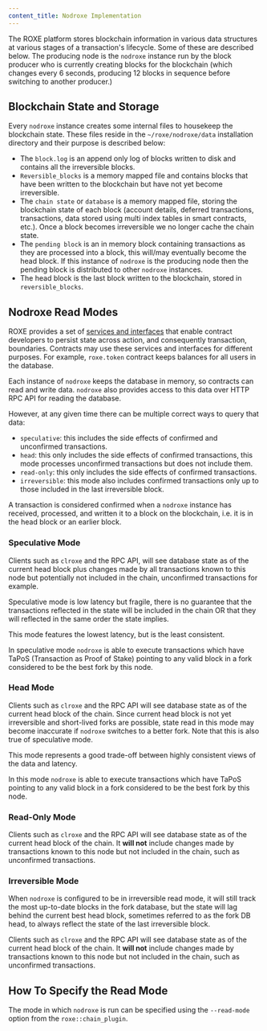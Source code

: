 ```yaml
---
content_title: Nodroxe Implementation
---
```


The ROXE platform stores blockchain information in various data structures at various stages of a transaction's lifecycle. Some of these are described below. The producing node is the `nodroxe` instance run by the block producer who is currently creating blocks for the blockchain (which changes every 6 seconds, producing 12 blocks in sequence before switching to another producer.)

## Blockchain State and Storage

Every `nodroxe` instance creates some internal files to housekeep the blockchain state. These files reside in the `~/roxe/nodroxe/data` installation directory and their purpose is described below:

* The `block.log` is an append only log of blocks written to disk and contains all the irreversible blocks.
* `Reversible_blocks` is a memory mapped file and contains blocks that have been written to the blockchain but have not yet become irreversible.
* The `chain state` or `database` is a memory mapped file, storing the blockchain state of each block (account details, deferred transactions, transactions, data stored using multi index tables in smart contracts, etc.). Once a block becomes irreversible we no longer cache the chain state.
* The `pending block` is an in memory block containing transactions as they are processed into a block, this will/may eventually become the head block. If this instance of `nodroxe` is the producing node then the pending block is distributed to other `nodroxe` instances.
* The head block is the last block written to the blockchain, stored in `reversible_blocks`.

## Nodroxe Read Modes

ROXE provides a set of [services and interfaces](https://developers.roxe.io/roxe-cpp/docs/db-api) that enable contract developers to persist state across action, and consequently transaction, boundaries. Contracts may use these services and interfaces for different purposes. For example, `roxe.token` contract keeps balances for all users in the database.

Each instance of `nodroxe` keeps the database in memory, so contracts can read and write data.   `nodroxe` also provides access to this data over HTTP RPC API for reading the database.

However, at any given time there can be multiple correct ways to query that data: 
- `speculative`: this includes the side effects of confirmed and unconfirmed transactions.
- `head`: this only includes the side effects of confirmed transactions, this mode processes unconfirmed transactions but does not include them.
- `read-only`: this only includes the side effects of confirmed transactions.
- `irreversible`: this mode also includes confirmed transactions only up to those included in the last irreversible block.

A transaction is considered confirmed when a `nodroxe` instance has received, processed, and written it to a block on the blockchain, i.e. it is in the head block or an earlier block.

### Speculative Mode

Clients such as `clroxe` and the RPC API, will see database state as of the current head block plus changes made by all transactions known to this node but potentially not included in the chain, unconfirmed transactions for example.

Speculative mode is low latency but fragile, there is no guarantee that the transactions reflected in the state will be included in the chain OR that they will reflected in the same order the state implies.  

This mode features the lowest latency, but is the least consistent. 

In speculative mode `nodroxe` is able to execute transactions which have TaPoS (Transaction as Proof of Stake) pointing to any valid block in a fork considered to be the best fork by this node.

### Head Mode

Clients such as `clroxe` and the RPC API will see database state as of the current head block of the chain.  Since current head block is not yet irreversible and short-lived forks are possible, state read in this mode may become inaccurate  if `nodroxe` switches to a better fork.  Note that this is also true of speculative mode.  

This mode represents a good trade-off between highly consistent views of the data and latency.

In this mode `nodroxe` is able to execute transactions which have TaPoS pointing to any valid block in a fork considered to be the best fork by this node.

### Read-Only Mode

Clients such as `clroxe` and the RPC API will see database state as of the current head block of the chain. It **will not** include changes made by transactions known to this node but not included in the chain, such as unconfirmed transactions.

### Irreversible Mode

When `nodroxe` is configured to be in irreversible read mode, it will still track the most up-to-date blocks in the fork database, but the state will lag behind the current best head block, sometimes referred to as the fork DB head, to always reflect the state of the last irreversible block. 

Clients such as `clroxe` and the RPC API will see database state as of the current head block of the chain. It **will not** include changes made by transactions known to this node but not included in the chain, such as unconfirmed transactions.

## How To Specify the Read Mode

The mode in which `nodroxe` is run can be specified using the `--read-mode` option from the `roxe::chain_plugin`.
